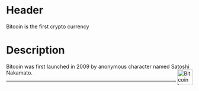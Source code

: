 <!-- TITLE: Bitcoin -->
<!-- SUBTITLE: A quick summary of Bitcoin -->

# Header
Bitcoin is the first crypto currency

# Description
Bitcoin was first launched in 2009  by anonymous character named Satoshi Nakamato. <img src="https://bitcoin.org/img/icons/opengraph.png" alt="Bitcoin Logo" width="42" height="42" align="right">



-----



<script type="text/javascript" src="https://files.coinmarketcap.com/static/widget/currency.js"></script><div width="100" height "80" class="coinmarketcap-currency-widget" data-currency="bitcoin" data-base="USD" data-secondary="" data-ticker="true" data-rank="true" data-marketcap="true" data-volume="true" data-stats="USD" data-statsticker="false"></div>
